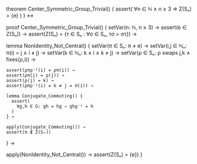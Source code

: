 theorem Center_Symmetric_Group_Trivial() {
  assert(
    ∀n ∈ ℕ ∧ n ≥ 3 ⇒ Z(Sₙ) = {e}
  )
} ↔

proof Center_Symmetric_Group_Trivial() {
  setVar(n: ℕ, n ≥ 3) →
  assert(e ∈ Z(Sₙ)) →
  assert(Z(Sₙ) = {τ ∈ Sₙ : ∀σ ∈ Sₙ, τσ = στ}) →
  
  lemma NonIdentity_Not_Central() {
    setVar(π ∈ Sₙ: π ≠ e) →
    setVar(i,j ∈ ℕₙ: π(i) = j ∧ i ≠ j) →
    setVar(k ∈ ℕₙ: k ≠ i ∧ k ≠ j) →
    setVar(ρ ∈ Sₙ: ρ swaps j,k ∧ fixes(ρ,i)) →
    
    assert(ρπρ⁻¹(i) = ρπ(i)) →
    assert(ρπ(i) = ρ(j)) →
    assert(ρ(j) = k) →
    assert(ρπρ⁻¹(i) = k ≠ j = π(i)) →
    
    lemma Conjugate_Commuting() {
      assert(
        ∀g,h ∈ G: gh = hg ⇒ ghg⁻¹ = h
      )
    } →
    
    apply(Conjugate_Commuting()) →
    assert(π ∉ Z(Sₙ))
  } →
  
  apply(NonIdentity_Not_Central()) →
  assert(Z(Sₙ) = {e})
}